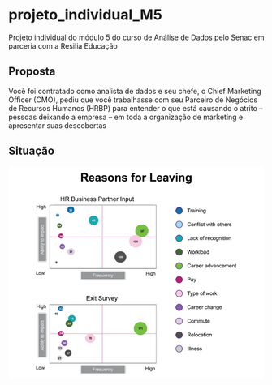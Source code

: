 # projeto_individual_M5
Projeto individual do módulo 5 do curso de Análise de Dados pelo Senac em parceria com a Resilia Educação

## Proposta
Você foi contratado como analista de dados e seu chefe, o Chief Marketing Officer (CMO), pediu que você trabalhasse com seu Parceiro de Negócios de Recursos Humanos (HRBP) para entender o que está causando o atrito – pessoas deixando a empresa – em toda a organização de marketing e apresentar suas descobertas

## Situação
![Situação a ser considerada](motivos_de_evasao.png)
